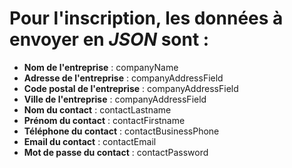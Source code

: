 # Pour l'inscription, les données à envoyer en *JSON* sont :

- **Nom de l'entreprise** : companyName
- **Adresse de l'entreprise** : companyAddressField
- **Code postal de l'entreprise** : companyAddressField
- **Ville de l'entreprise** : companyAddressField
- **Nom du contact** : contactLastname
- **Prénom du contact** : contactFirstname
- **Téléphone du contact** : contactBusinessPhone
- **Email du contact** : contactEmail
- **Mot de passe du contact** : contactPassword

